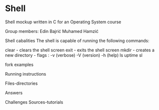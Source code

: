 # Shell
Shell mockup written in C for an Operating System course

Group members:
Edin Bajrić
Muhamed Hamzić

Shell cabalities
The shell is capable of running the following commands:

clear - clears the shell screen
exit - exits the shell screen
mkdir - creates a new directory - flags : -v (verbose) -V (version) -h (help)
ls
uptime
sl

fork examples

Running instructions

Files-directories

Answers 


Challenges
Sources-tutorials


